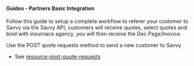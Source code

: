 #### Guides - Partners Basic Integration


Follow this guide to setup a complete workflow to referer your customer to Savvy via the Savvy API, customers will receive quotes, select quotes and bind with insurnace agency, you will then receive the Dec Page/Inovice.

Use the POST quote requests method to send a new customer to Savvy

 - See [resource-post-quote-requests](../../resource-post-quote-requests)
 
 